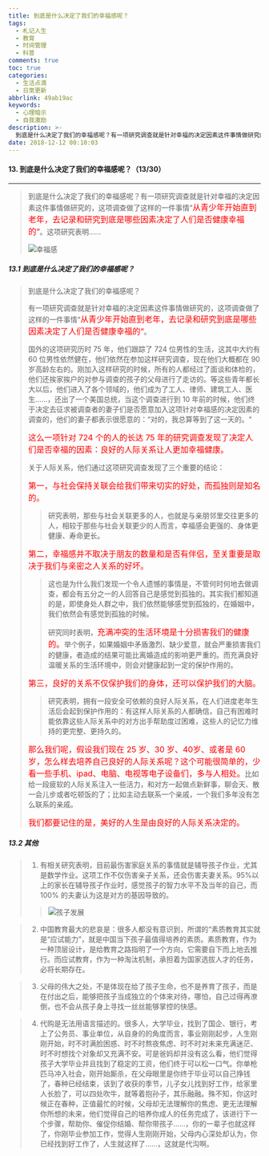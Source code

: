 ```yaml
---
title: 到底是什么决定了我们的幸福感呢？
tags:
  - 札记人生
  - 教育
  - 时间管理
  - 科普
comments: true
toc: true
categories:
  - 生活点滴
  - 日常更新
abbrlink: 49ab19ac
keywords:
  - 心理暗示
  - 自我激励
description: >-
  到底是什么决定了我们的幸福感呢？有一项研究调查就是针对幸福的决定因素这件事情做研究的，这项调查做了这样的一件事情“从青少年开始直到老年，去记录和研究到底是哪些因素决定了人们是否健康幸福的“。这项研究表明……
date: 2018-12-12 00:10:03
---
```

<script type="text/javascript" src="/js/src/bai.js"></script>

#### 13. 到底是什么决定了我们的幸福感呢？（13/30）
---
> 到底是什么决定了我们的幸福感呢？有一项研究调查就是针对幸福的决定因素这件事情做研究的，这项调查做了这样的一件事情“<font color="red" size = 3>从青少年开始直到老年，去记录和研究到底是哪些因素决定了人们是否健康幸福的“</font>。这项研究表明……
>
> ![幸福感](/images/157/006tNbRwgy1fy3k668zmcj30zg0ni0v5.jpg)

##### 13.1 到底是什么决定了我们的幸福感呢？
> 到底是什么决定了我们的幸福感呢？
>
> 有一项研究调查就是针对幸福的决定因素这件事情做研究的，这项调查做了这样的一件事情“<font color="red" size = 3>从青少年开始直到老年，去记录和研究到底是哪些因素决定了人们是否健康幸福的“</font>。
>
> 国外的这项研究历时 75 年，他们跟踪了 724 位男性的生活，这其中大约有 60 位男性依然健在，他们依然在参加这样研究调查，现在他们大概都在 90 岁高龄左右的。刚加入这样研究的时候，所有的人都经过了面谈和体检的，他们还挨家挨户的对参与调查的孩子的父母进行了走访的。等这些青年都长大以后，他们进入了各个领域的，他们成为了工人、律师、建筑工人、医生……，还出了一个美国总统，当这个调查进行到 10 年前的时候，他们终于决定去征求被调查者的妻子们是否愿意加入这项针对幸福感的决定因素的调查的，他们的妻子都表示很愿意的：“对的，我总算等到了这一天的。“
>
> <font color="red" size = 3>这么一项针对 724 个的人的长达 75 年的研究调查发现了决定人们是否幸福的因素：良好的人际关系让人更加幸福健康。</font>
>
> 关于人际关系，他们通过这项研究调查发现了三个重要的结论：
>
> <font color="red" size = 3>第一，与社会保持关联会给我们带来切实的好处，而孤独则是知名的。</font>
>>
>> 研究表明，那些与社会关联更多的人，也就是与亲朋邻里交往更多的人，相较于那些与社会关联更少的人而言，幸福感会更强的、身体更健康、寿命更长。
>
> <font color="red" size = 3>第二，幸福感并不取决于朋友的数量和是否有伴侣，至关重要是取决于我们与亲密之人关系的好坏。</font>
>
>> 这也是为什么我们发现一个令人遗憾的事情是，不管何时何地去做调查，都会有五分之一的人回答自己是感觉到孤独的。其实我们都知道的是，即使身处人群之中，我们依然能够感觉到孤独的，在婚姻中，我们依然会有感觉到孤独的时候。
>>
>> 研究同时表明，<font color="red" size = 3>充满冲突的生活环境是十分损害我们的健康的。</font>举个例子，如果婚姻中矛盾激烈、缺少爱意，就会严重损害我们的健康，者造成的结果可能比离婚造成的影响更严重的。而充满良好温暖关系的生活环境中，则会对健康起到一定的保护作用的。
>
> <font color="red" size = 3>第三，良好的关系不仅保护我们的身体，还可以保护我们的大脑。</font>
>>
>> 研究表明，拥有一段安全可依赖的良好人际关系，在人们进度老年生活后会起到保护作用的：有这样人际关系的人都确信，自己有困难时能依靠这些人际关系中的对方出手帮助度过困难，这些人的记忆力维持的更完整、更持久的。
>
> <font color="red" size = 3>那么我们呢，假设我们现在 25 岁、30 岁、40岁、或者是 60 岁，怎么样去培养自己良好的人际关系呢？这个可能很简单的，少看一些手机、ipad、电脑、电视等电子设备们，多与人相处。</font>比如给一段疲软的人际关系注入一些活力，和对方一起做点新鲜事，聊会天、散一会儿步或者吃顿饭的了；比如主动去联系一个亲戚，一个我们多年没有怎么联系的亲戚。
>
> <font color="red" size = 3>我们都要记住的是，美好的人生是由良好的人际关系决定的。</font>

##### 13.2 其他
> 1. 有相关研究表明，目前最伤害家庭关系的事情就是辅导孩子作业，尤其是数学作业。这项工作不仅伤害亲子关系，还会伤害夫妻关系。95%以上的家长在辅导孩子作业时，感觉孩子的智力水平不及当年的自己，而 100% 的夫妻认为这是对方的基因导致的。
>>
>> ![孩子发展](/images/157/006tNbRwgy1fy3kq0f3x4j30j60xf7hp.jpg)

> 2. 中国教育最大的悲哀是：很多人都没有意识到，所谓的“素质教育其实就是“应试能力”，就是中国当下孩子最值得培养的素质。素质教育，作为一种顶层设计，是给教育之路指明了一个方向，它需要自下而上地去推行。而应试教育，作为一种淘汰机制，承担着为国家选拔人才的任务，必将长期存在。

> 3. 父母的伟大之处，不是体现在给了孩子生命，也不是养育了孩子，而是在付出之后，能够把孩子当成独立的个体来对待，哪怕，自己过得再潦倒，也不会从孩子身上寻找一丝丝能够掌控的快感。

> 4. 代购是无法用语言描述的。很多人，大学毕业，找到了国企、银行，考上了公务员、事业单位，从自身的的角度而言，事业刚刚起步，人生刚刚开始，时不时满脸困惑、时不时熬夜焦虑、时不时对未来充满迷茫、时不时想找个对象却又充满不安。可是爸妈却并没有这么看，他们觉得孩子大学毕业并且找到了稳定的工资，他们终于可以松一口气。你单枪匹马冲入社会，刚开始厮杀，在父母眼里是你终于毕业可以自己挣钱了，春种已经结束，该到了收获的季节，儿子女儿找到好工作，给家里人长脸了，可以四处吹牛，就等着抱孙子，其乐融融。殊不知，你这时候正在春种，正值最忙的时候，父母却无法理解你的焦虑、更无法理解你所想的未来，他们觉得自己的培养你成人的任务完成了，该进行下一个步骤，帮助你、催促你结婚、帮你带孩子……，你的一辈子也就这样了，你刚毕业参加工作，觉得人生刚刚开始，父母内心深处却认为，你已经找到好工作了，人生就这样了……，这就是代沟啊。
